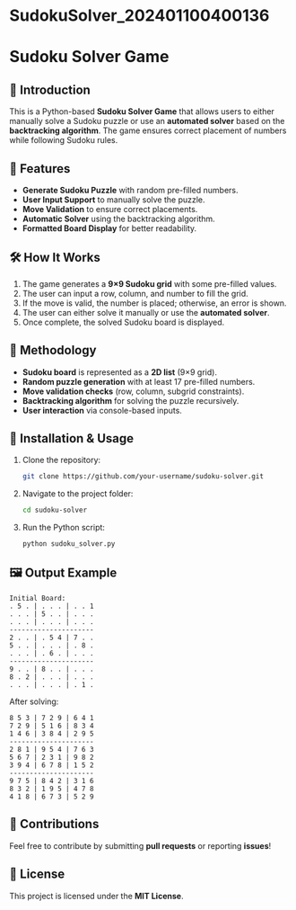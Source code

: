 # SudokuSolver_202401100400136

# Sudoku Solver Game

## 📌 Introduction
This is a Python-based **Sudoku Solver Game** that allows users to either manually solve a Sudoku puzzle or use an **automated solver** based on the **backtracking algorithm**. The game ensures correct placement of numbers while following Sudoku rules.

## 🔧 Features
- **Generate Sudoku Puzzle** with random pre-filled numbers.
- **User Input Support** to manually solve the puzzle.
- **Move Validation** to ensure correct placements.
- **Automatic Solver** using the backtracking algorithm.
- **Formatted Board Display** for better readability.

## 🛠️ How It Works
1. The game generates a **9×9 Sudoku grid** with some pre-filled values.
2. The user can input a row, column, and number to fill the grid.
3. If the move is valid, the number is placed; otherwise, an error is shown.
4. The user can either solve it manually or use the **automated solver**.
5. Once complete, the solved Sudoku board is displayed.

## 📜 Methodology
- **Sudoku board** is represented as a **2D list** (9×9 grid).
- **Random puzzle generation** with at least 17 pre-filled numbers.
- **Move validation checks** (row, column, subgrid constraints).
- **Backtracking algorithm** for solving the puzzle recursively.
- **User interaction** via console-based inputs.

## 🚀 Installation & Usage
1. Clone the repository:
   ```bash
   git clone https://github.com/your-username/sudoku-solver.git
   ```
2. Navigate to the project folder:
   ```bash
   cd sudoku-solver
   ```
3. Run the Python script:
   ```bash
   python sudoku_solver.py
   ```

## 🖼️ Output Example
```
Initial Board:
. 5 . | . . . | . . 1
. . . | 5 . . | . . .
. . . | . . . | . . .
---------------------
2 . . | . 5 4 | 7 . .
5 . . | . . . | . 8 .
. . . | . 6 . | . . .
---------------------
9 . . | 8 . . | . . .
8 . 2 | . . . | . . .
. . . | . . . | . 1 .
```
After solving:
```
8 5 3 | 7 2 9 | 6 4 1
7 2 9 | 5 1 6 | 8 3 4
1 4 6 | 3 8 4 | 2 9 5
---------------------
2 8 1 | 9 5 4 | 7 6 3
5 6 7 | 2 3 1 | 9 8 2
3 9 4 | 6 7 8 | 1 5 2
---------------------
9 7 5 | 8 4 2 | 3 1 6
8 3 2 | 1 9 5 | 4 7 8
4 1 8 | 6 7 3 | 5 2 9
```

## 🎯 Contributions
Feel free to contribute by submitting **pull requests** or reporting **issues**!

## 📜 License
This project is licensed under the **MIT License**.
